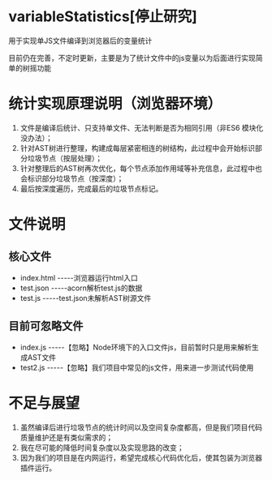# variableStatistics[停止研究]
用于实现单JS文件编译到浏览器后的变量统计

目前仍在完善，不定时更新，主要是为了统计文件中的js变量以为后面进行实现简单的树摇功能
# 统计实现原理说明（浏览器环境）
1. 文件是编译后统计、只支持单文件、无法判断是否为相同引用（非ES6 模块化没办法）；
2. 针对AST树进行整理，构建成每层紧密相连的树结构，此过程中会开始标识部分垃圾节点（按层处理）；
3. 针对整理后的AST树再次优化，每个节点添加作用域等补充信息，此过程中也会标识部分垃圾节点（按深度）；
4. 最后按深度遍历，完成最后的垃圾节点标记。


# 文件说明
## 核心文件
- index.html  -----浏览器运行html入口
- test.json   -----acorn解析test.js的数据                 
- test.js     -----test.json未解析AST树源文件
## 目前可忽略文件
- index.js    -----【忽略】Node环境下的入口文件js，目前暂时只是用来解析生成AST文件
- test2.js    -----【忽略】我们项目中常见的js文件，用来进一步测试代码使用                       

# 不足与展望
1. 虽然编译后进行垃圾节点的统计时间以及空间复杂度都高，但是我们项目代码质量维护还是有类似需求的；
2. 我在尽可能的降低时间复杂度以及实现思路的改变；
3. 因为我们的项目是在内网运行，希望完成核心代码优化后，使其包装为浏览器插件运行。

